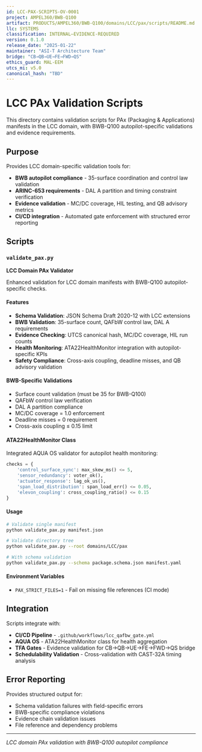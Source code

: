 ```yaml
---
id: LCC-PAX-SCRIPTS-OV-0001
project: AMPEL360/BWB-Q100
artifact: PRODUCTS/AMPEL360/BWB-Q100/domains/LCC/pax/scripts/README.md
llc: SYSTEMS
classification: INTERNAL–EVIDENCE-REQUIRED
version: 0.1.0
release_date: "2025-01-22"
maintainer: "ASI-T Architecture Team"
bridge: "CB→QB→UE→FE→FWD→QS"
ethics_guard: MAL-EEM
utcs_mi: v5.0
canonical_hash: "TBD"
---
```


# LCC PAx Validation Scripts

This directory contains validation scripts for PAx (Packaging & Applications) manifests in the LCC domain, with BWB-Q100 autopilot-specific validations and evidence requirements.

## Purpose

Provides LCC domain-specific validation tools for:

- **BWB autopilot compliance** - 35-surface coordination and control law validation
- **ARINC-653 requirements** - DAL A partition and timing constraint verification
- **Evidence validation** - MC/DC coverage, HIL testing, and QB advisory metrics
- **CI/CD integration** - Automated gate enforcement with structured error reporting

## Scripts

### `validate_pax.py`
**LCC Domain PAx Validator**

Enhanced validation for LCC domain manifests with BWB-Q100 autopilot-specific checks.

#### Features
- **Schema Validation**: JSON Schema Draft 2020-12 with LCC extensions
- **BWB Validation**: 35-surface count, QAFbW control law, DAL A requirements
- **Evidence Checking**: UTCS canonical hash, MC/DC coverage, HIL run counts
- **Health Monitoring**: ATA22HealthMonitor integration with autopilot-specific KPIs
- **Safety Compliance**: Cross-axis coupling, deadline misses, and QB advisory validation

#### BWB-Specific Validations
- Surface count validation (must be 35 for BWB-Q100)
- QAFbW control law verification
- DAL A partition compliance
- MC/DC coverage = 1.0 enforcement
- Deadline misses = 0 requirement
- Cross-axis coupling ≤ 0.15 limit

#### ATA22HealthMonitor Class
Integrated AQUA OS validator for autopilot health monitoring:
```python
checks = {
    'control_surface_sync': max_skew_ms() <= 5,
    'sensor_redundancy': voter_ok(),
    'actuator_response': lag_ok_us(),
    'span_load_distribution': span_load_err() <= 0.05,
    'elevon_coupling': cross_coupling_ratio() <= 0.15
}
```

#### Usage
```bash
# Validate single manifest
python validate_pax.py manifest.json

# Validate directory tree
python validate_pax.py --root domains/LCC/pax

# With schema validation
python validate_pax.py --schema package.schema.json manifest.yaml
```

#### Environment Variables
- `PAX_STRICT_FILES=1` - Fail on missing file references (CI mode)

## Integration

Scripts integrate with:
- **CI/CD Pipeline** - `.github/workflows/lcc_qafbw_gate.yml`
- **AQUA OS** - ATA22HealthMonitor class for health aggregation
- **TFA Gates** - Evidence validation for CB→QB→UE→FE→FWD→QS bridge
- **Schedulability Validation** - Cross-validation with CAST-32A timing analysis

## Error Reporting

Provides structured output for:
- Schema validation failures with field-specific errors
- BWB-specific compliance violations
- Evidence chain validation issues
- File reference and dependency problems

---

*LCC domain PAx validation with BWB-Q100 autopilot compliance*